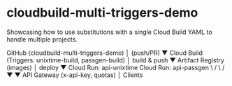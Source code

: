 # cloudbuild-multi-triggers-demo
Showcasing how to use substitutions with a single Cloud Build YAML to handle multiple projects.

GitHub (cloudbuild-multi-triggers-demo)
        │  (push/PR)
        ▼
Cloud Build (Triggers: unixtime-build, passgen-build)
        │   build & push
        ▼
Artifact Registry (images)
        │   deploy
        ▼
Cloud Run: api-unixtime      Cloud Run: api-passgen
          \                    /
           \                  /
            ▼                ▼
             API Gateway (x-api-key, quotas)
                    │
                 Clients